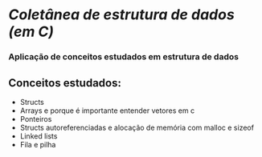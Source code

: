 # ***Coletânea de estrutura de dados (em C)***

### Aplicação de conceitos estudados em estrutura de dados

## Conceitos estudados:
- Structs
- Arrays e porque é importante entender vetores em c
- Ponteiros 
- Structs autoreferenciadas e alocação de memória com malloc e sizeof
- Linked lists 
- Fila e pilha

